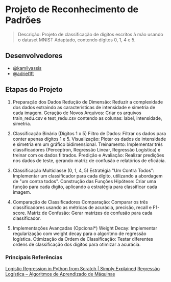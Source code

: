 # Projeto de Reconhecimento de Padrões
> Descrição: Projeto de classificação de dígitos escritos à mão usando o dataset MNIST Adaptado, contendo dígitos 0, 1, 4 e 5.

## Desenvolvedores
- [@kamilyassis](https://www.github.com/kamilyassis)
- [@adriel1ft](https://github.com/adriel1ft)

## Etapas do Projeto
1. Preparação dos Dados 
Redução de Dimensão: Reduzir a complexidade dos dados extraindo as características de intensidade e simetria de cada imagem.
Geração de Novos Arquivos: Criar os arquivos train_redu.csv e test_redu.csv contendo as colunas: label, intensidade, simetria.

3. Classificação Binária (Dígitos 1 x 5)
Filtro de Dados: Filtrar os dados para conter apenas dígitos 1 e 5.
Visualização: Plotar os dados de intensidade e simetria em um gráfico bidimensional.
Treinamento: Implementar três classificadores (Perceptron, Regressão Linear, Regressão Logística) e treinar com os dados filtrados.
Predição e Avaliação: Realizar predições nos dados de teste, gerando matriz de confusão e relatórios de eficácia.

4. Classificação Multiclasse (0, 1, 4, 5)
Estratégia "Um Contra Todos": Implementar um classificador para cada dígito, utilizando a abordagem de "um contra todos".
Construção das Funções Hipótese: Criar uma função para cada dígito, aplicando a estratégia para classificar cada imagem.

5. Comparação de Classificadores
Comparação: Comparar os três classificadores usando as métricas de acurácia, precisão, recall e F1-score.
Matriz de Confusão: Gerar matrizes de confusão para cada classificador.

6. Implementações Avançadas (Opcional*)
Weight Decay: Implementar regularização com weight decay para o algoritmo de regressão logística.
Otimização da Ordem de Classificação: Testar diferentes ordens de classificação dos dígitos para otimizar a acurácia.

### Principais Referências

[Logistic Regression in Python from Scratch | Simply Explained](https://www.youtube.com/watch?v=nzNp05AyBM8)
[Regressão Logística – Algoritmos de Aprendizado de Máquinas](https://www.hashtagtreinamentos.com/regressao-logistica-ciencias-dados)
